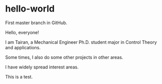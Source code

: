 # hello-world
First master branch in GitHub.

Hello, everyone! 

I am Tairan, a Mechanical Engineer Ph.D. student major in Control Theory and applications.

Some times, I also do some other projects in other areas.

I have widely spread interest areas.

This is a test.
